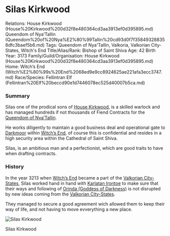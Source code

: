 # Silas Kirkwood

Relations: House Kirkwood (House%20Kirkwood%200d32f8e480364cd3aa3913ef0d395895.md) Queendom of Nya’Tallin (Queendom%20of%20Nya%E2%80%99Tallin%20cd93d0f7f358493288358dfc3baef5b6.md) 
Tags: Queendom of Nya'Tallin, Valkoria, Valkorian City-States, Witch's End
Title/Alias/Rank: Bishop of Saint Shiva
Age: 42
Birth Year: 3173
Family/Guild/Organisation: House Kirkwood (House%20Kirkwood%200d32f8e480364cd3aa3913ef0d395895.md) 
Home: Witch’s End (Witch%E2%80%99s%20End%2068ed9e9cc8924625ae221afa3ecc3747.md) 
Race/Species: Fellintran Elf (Fellintran%20Elf%20beccd90e1d7446078ec525d40007b5ca.md)

### Summary

Silas one of the prodical sons of [House Kirkwood](House%20Kirkwood%200d32f8e480364cd3aa3913ef0d395895.md), is a skilled warlock and has managed hundreds if not thousands of Fiend Contracts for the [Queendom of Nya’Tallin](Queendom%20of%20Nya%E2%80%99Tallin%20cd93d0f7f358493288358dfc3baef5b6.md).

He works diligently to maintain a good business deal and operational gate to [Darkmoor](Darkmoor%203254469a048741b89b86d393f5ca5688.md) within [Witch’s End](Witch%E2%80%99s%20End%2068ed9e9cc8924625ae221afa3ecc3747.md), of course this is confidential and resides in a high security area within the Cathedral of Saint Shiva.

Silas, is an ambitious man and a perfectionist, which are good traits to have when drafting contracts.

### **History**

In the year 3213 when [Witch’s End](Witch%E2%80%99s%20End%2068ed9e9cc8924625ae221afa3ecc3747.md) became a part of the [Valkorian City-States](Valkorian%20City-States%2094cc103e39aa4dc4a9e2e08376851195.md), Silas worked hand in hand with [Karlatan Irontoe](Karlatan%20Irontoe%205c6e995b452d4b6d99f000b615857277.md) to make sure that their ways and following of [Orinda (Goddess of Darkness)](Orinda%20(Goddess%20of%20Darkness)%201ba0ba9957314eefbeaf6ee60c227e13.md) is not disrupted by new ideas coming from the [Valkorian City-States](Valkorian%20City-States%2094cc103e39aa4dc4a9e2e08376851195.md).

They managed to secure a good agreement wich allowed them to keep their way of life, and not having to move evverything a new place.

![Silas Kirkwood](image%20139.png)

Silas Kirkwood